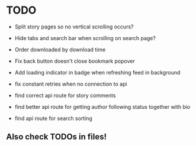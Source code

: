 # TODO

 - Split story pages so no vertical scrolling occurs?
 - Hide tabs and search bar when scrolling on search page?

 - Order downloaded by download time
 - Fix back button doesn't close bookmark popover
 - Add loading indicator in badge when refreshing feed in background
 - fix constant retries when no connection to api

 - find correct api route for story comments
 - find better api route for getting author following status together with bio
 - find api route for search sorting


## Also check TODOs in files!